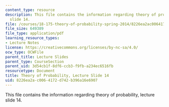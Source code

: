```yaml
---
content_type: resource
description: This file contains the information regarding theory of probability, lecture
  slide 14.
file: /courses/18-175-theory-of-probability-spring-2014/8226ea2ac0064172d742b396a16e6907_MIT18_175S14_Lecture14.pdf
file_size: 649389
file_type: application/pdf
learning_resource_types:
- Lecture Notes
license: https://creativecommons.org/licenses/by-nc-sa/4.0/
ocw_type: OCWFile
parent_title: Lecture Slides
parent_type: CourseSection
parent_uid: 3d54cb1f-8df6-ccb3-f9fb-a234ec6516fb
resourcetype: Document
title: Theory of Probability, Lecture Slide 14
uid: 8226ea2a-c006-4172-d742-b396a16e6907
---
```

This file contains the information regarding theory of probability, lecture slide 14.